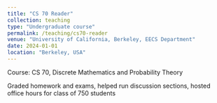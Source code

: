 ```yaml
---
title: "CS 70 Reader"
collection: teaching
type: "Undergraduate course"
permalink: /teaching/cs70-reader
venue: "University of California, Berkeley, EECS Department"
date: 2024-01-01
location: "Berkeley, USA"
---
```


Course: CS 70, Discrete Mathematics and Probability Theory

Graded homework and exams, helped run discussion sections, hosted office hours for class of 750 students
